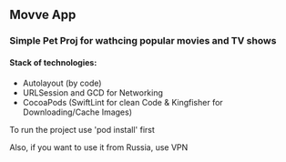 ## Movve App
### Simple Pet Proj for wathcing popular movies and TV shows
#### Stack of technologies: 
<ul>
<li>Autolayout (by code)</li>
<li>URLSession and GCD for Networking</li>
<li>CocoaPods (SwiftLint for clean Code & Kingfisher for Downloading/Cache Images)</li>
</ul>

To run the project use 'pod install' first

Also, if you want to use it from Russia, use VPN
